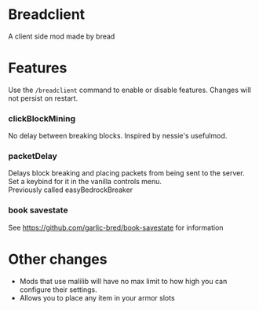 # Breadclient

A client side mod made by bread

# Features
Use the `/breadclient` command to enable or disable features. Changes will not persist on restart.

### clickBlockMining
No delay between breaking blocks. Inspired by nessie's usefulmod.

### packetDelay
Delays block breaking and placing packets from being sent to the server. Set a keybind for it in the vanilla controls menu.\
Previously called easyBedrockBreaker

### book savestate
See https://github.com/garlic-bred/book-savestate for information

# Other changes
- Mods that use malilib will have no max limit to how high you can configure their settings.
- Allows you to place any item in your armor slots
